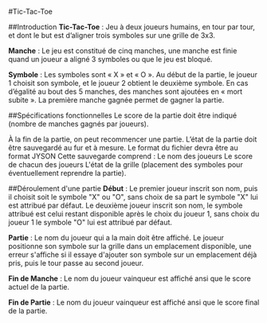 ﻿#Tic-Tac-Toe

##Introduction
**Tic-Tac-Toe** : Jeu à deux joueurs humains, en tour par tour, et dont le but est d’aligner trois symboles sur une grille de 3x3. 

**Manche** : Le jeu est constitué de cinq manches, une manche est finie quand un joueur a aligné 3 symboles ou que le jeu est bloqué. 

**Symbole** : Les symboles sont « X » et « O ». Au début de la partie, le joueur 1 choisit son symbole, et le joueur 2 obtient le deuxième symbole. 
En cas d’égalité au bout des 5 manches, des manches sont ajoutées en « mort subite ». La première manche gagnée permet de gagner la partie.

##Spécifications fonctionnelles
Le score de la partie doit être indiqué (nombre de manches gagnés par joueurs).

À la fin de la partie, on peut recommencer une partie.
L’état de la partie doit être sauvegardé au fur et à mesure. Le format du fichier devra être au format JYSON
Cette sauvegarde comprend : 
    Le nom des joueurs
    Le score de chacun des joueurs
    L'état de la grille (placement des symboles pour éventuellement reprendre la partie).



##Déroulement d'une partie
**Début** : Le premier joueur inscrit son nom, puis il choisit soit le symbole "X" ou "O", sans choix de sa part le symbole "X" lui est attribué par défaut. Le deuxième joueur inscrit son nom, le symbole attribué est celui restant disponible après le choix du joueur 1, sans choix du joueur 1 le symbole "O" lui est attribué par défaut.

**Partie** : Le nom du joueur qui a la main doit être affiché. Le joueur positionne son symbole sur la grille dans un emplacement disponible, une erreur s'affiche si il essaye d'ajouter son symbole sur un emplacement déjà pris, puis le tour passe au second joueur.

**Fin de Manche** : Le nom du joueur vainqueur est affiché ansi que le score actuel de la partie.

**Fin de Partie** : Le nom du joueur vainqueur est affiché ansi que le score final de la partie.
